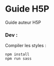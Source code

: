 # Guide H5P

Guide auteur H5P

### Dev :

Compiler les styles : 

```shell
npm install
npm run sass
```